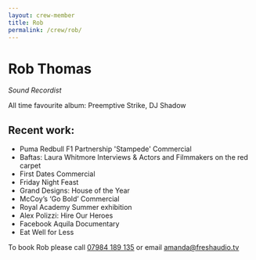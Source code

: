 ```yaml
---
layout: crew-member
title: Rob
permalink: /crew/rob/
---
```


# Rob Thomas
_Sound Recordist_

All time favourite album: Preemptive Strike, DJ Shadow

## Recent work:
+ Puma Redbull F1 Partnership 'Stampede' Commercial
+ Baftas: Laura Whitmore Interviews & Actors and Filmmakers on the red carpet
+ First Dates Commercial
+ Friday Night Feast 
+ Grand Designs: House of the Year
+ McCoy’s ‘Go Bold’ Commercial
+ Royal Academy Summer exhibition
+ Alex Polizzi: Hire Our Heroes
+ Facebook Aquila Documentary 
+ Eat Well for Less

To book Rob please call [07984 189 135](tel:+447984189135) or email [amanda@freshaudio.tv](mailto:amanda@freshaudio.tv)